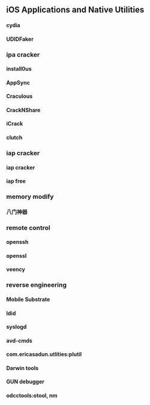 ## iOS Applications and Native Utilities

#### cydia
#### UDIDFaker

### ipa cracker
#### install0us
#### AppSync
#### Craculous
#### CrackNShare
#### iCrack
#### clutch

### iap cracker
#### iap cracker
#### iap free

### memory modify
#### 八门神器

### remote control
#### openssh
#### openssl
#### veency

### reverse engineering

#### Mobile Substrate
#### ldid
#### syslogd
#### avd-cmds
#### com.ericasadun.utlities:plutil
#### Darwin tools
#### GUN debugger
#### odcctools:otool, nm
